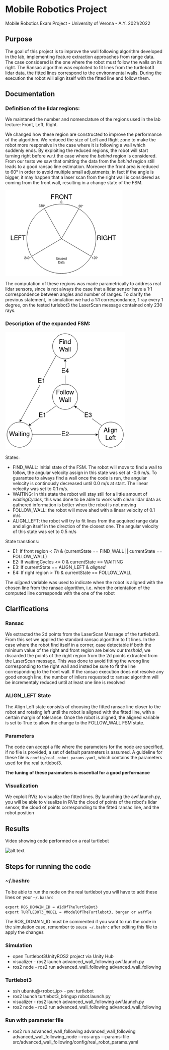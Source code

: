 # Mobile Robotics Project
Mobile Robotics Exam Project - University of Verona - A.Y. 2021/2022

## Purpose
The goal of this project is to improve the wall following algorithm developed in the lab, implementing feature extraction approaches from range data.
The case considered is the one where the robot must follow the walls on its right.
The Ransac algorithm was exploited to fit lines from the turtlebot3 lidar data, the fitted lines correspond to the environmental walls.
During the execution the robot will align itself with the fitted line and follow them.

## Documentation
### Definition of the lidar regions:

We maintaned the number and nomenclature of the regions used in the lab lecture: Front, Left, Right.

We changed how these region are constructed to improve the performance of the algorithm.
We reduced the size of Left and Right zone to make the robot more responsive in the case where it is following a wall which suddenly ends.
By exploiting the reduced regions, the robot will start turning right before w.r.t the case where the _behind_ region is considered.
From our tests we saw that omitting the data from the _behind_ region still leads to a good ransac line estimation.
Moreover the front area is reduced to 60° in order to avoid multiple small adjustments; in fact if the angle is bigger, it may happen that a laser scan from the right wall is considered as coming from the front wall, resulting in a change state of the FSM.

![alt text](/media/Mobile_Robotics_regions.drawio.png)

The computation of these regions was made parametrically to address real lidar sensors, since is not always the case that a lidar sensor have a 1:1 correspondence between angles and number of ranges. To clarify the previous statement, in simulation we had a 1:1 correspondance, 1 ray every 1 degree, on the tested turlebot3 the LaserScan message contained only 230 rays. 

### Description of the expanded FSM:

![alt text](/media/Mobile_robotics_FSM.drawio.png)

States:
* FIND_WALL: Initial state of the FSM. The robot will move to find a wall to follow, the angular velocity assign in this state was set at -0.6 m/s. To guarantee to always find a wall once the code is run, the angular velocity is continously decreased until 0.0 m/s at start. The linear velocity was set to 0.1 m/s.
* WAITING: In this state the robot will stay still for a little amount of _waitingCycles_, this was done to be able to work with clean lidar data as gathered information is better when the robot is not moving
* FOLLOW_WALL: the robot will move ahed with a linear velocity of 0.1 m/s
* ALIGN_LEFT: the robot will try to fit lines from the acquired range data and align itself in the direction of the closest one. The angular velocity of this state was set to 0.5 m/s

State transtions:
* E1: If front region < _Th_ & (currentState == FIND_WALL || currentState == FOLLOW_WALL)
* E2: If waitingCycles <= 0 & currentState == WAITING
* E3: If currentState == ALIGN_LEFT & _aligned_
* E4: If right region > _Th_ & currentState == FOLLOW_WALL

The _aligned_ variable was used to indicate when the robot is aligned with the chosen line from the ransac algorithm, i.e. when the orientation of the computed line corresponds with the one of the robot

## Clarifications 
### Ransac
We extracted the 2d points from the LaserScan Message of the turtlebot3. From this set we applied the standard ransac algorithm to fit lines. 
In the case where the robot find itself in a corner, case detectable if both the mininum value of the right and front region are below our _treshold_, we discarded the points of the right region from the 2d points extracted from the LaserScan message. This was done to avoid fitting the wrong line corresponding to the right wall and insted be sure to fit the line corresponding to the front wall.
If the ransac execution does not resolve any good enough line, the number of inliers requested to ransac algorithm will be incrementaly reduced until at least one line is resolved

### ALIGN_LEFT State
The Align Left state consists of choosing the fitted ransac line closer to the robot and rotating left until the robot is aligned with the fitted line, with a certain margin of tolerance. Once the robot is aligned, the aligned variable is set to True to allow the change to the FOLLOW_WALL FSM state.

### Parameters
The code can accept a file where the parameters for the node are specified, if no file is provided, a set of default parameters is assumed.
A guideline for these file is `config/real_robot_params.yaml`, which contains the parameters used for the real turtlebot3.

**The tuning of these paramaters is essential for a good performance**

### Visualization
We exploit RViz to visualize the fitted lines.
By launching the awf.launch.py, you will be able to visualize in RViz the cloud of points of the robot's lidar sensor, the cloud of points corresponding to the fitted ransac line, and the robot position

## Results

Video showing code performed on a real turtlebot

![alt text](/media/real_robot_test.gif)

## Steps for running the code
### ~/.bashrc
To be able to run the node on the real turtlebot you will have to add these lines on your `~/.bashrc`

```
export ROS_DOMAIN_ID = #IdOfTheTurtleBot3
export TURTLEBOT3_MODEL = #ModelOfTheTurtlebot3, burger or waffle
```

The ROS_DOMAIN_ID must be commented if you want to run the code in the simulation case, remember to `souce ~/.bashrc` after editing this file to apply the changes

### Simulation
* open Turtlebot3UnityROS2 project via Unity Hub
* visualizer - ros2 launch advanced_wall_following awf.launch.py 
* ros2 node  - ros2 run advanced_wall_following advanced_wall_following 

### Turtlebot3
* ssh ubuntu@<robot_ip> - pw: turtlebot
* ros2 launch turtlebot3_bringup robot.launch.py
* visualizer - ros2 launch advanced_wall_following awf.launch.py 
* ros2 node  - ros2 run advanced_wall_following advanced_wall_following 

### Run with parameter file
* ros2 run advanced_wall_following advanced_wall_following advanced_wall_following_node --ros-args --params-file src/advanced_wall_following/config/real_robot_params.yaml
